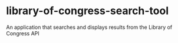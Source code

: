 # library-of-congress-search-tool
An application that searches and displays results from the Library of Congress API
